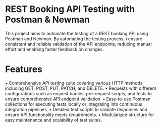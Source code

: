 # REST Booking API Testing with Postman & Newman
This project aims to automate the testing of a REST booking API using Postman and Newman. By automating the testing process, i ensure consistent and reliable validation of the API endpoints, reducing manual effort and enabling faster feedback on changes.
# Features
•	Comprehensive API testing suite covering various HTTP methods including GET, POST, PUT, PATCH, and DELETE.
•	Requests with different configurations such as request bodies, pre-request scripts, and tests to ensure comprehensive API endpoint validation.
•	Easy-to-use Postman collections for executing tests locally or integrating into continuous integration pipelines.
•	Detailed test scripts to validate responses and ensure API functionality meets requirements.
•	Modularized structure for easy maintenance and scalability of test suites.
